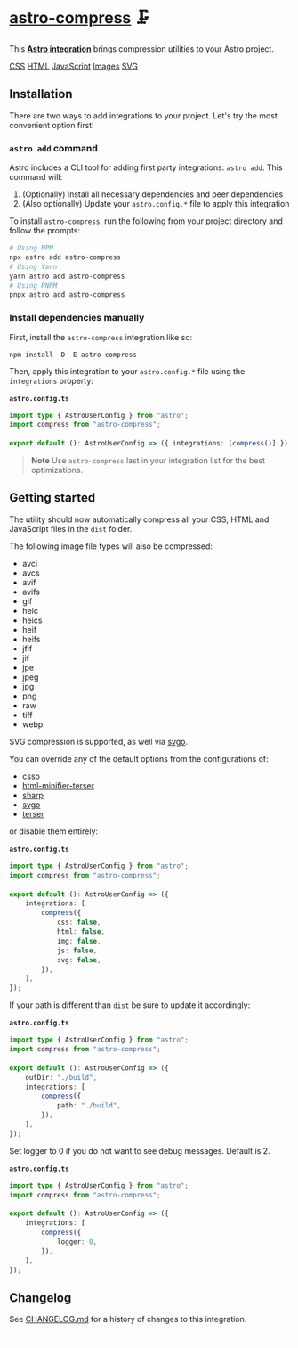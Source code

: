 # [astro-compress] 🗜️

This **[Astro integration][astro-integration]** brings compression utilities to
your Astro project.

[CSS][csso] [HTML][html-minifier-terser] [JavaScript][terser] [Images][sharp]
[SVG][svgo]

## Installation

There are two ways to add integrations to your project. Let's try the most
convenient option first!

### `astro add` command

Astro includes a CLI tool for adding first party integrations: `astro add`. This
command will:

1. (Optionally) Install all necessary dependencies and peer dependencies
2. (Also optionally) Update your `astro.config.*` file to apply this integration

To install `astro-compress`, run the following from your project directory and
follow the prompts:

```sh
# Using NPM
npx astro add astro-compress
# Using Yarn
yarn astro add astro-compress
# Using PNPM
pnpx astro add astro-compress
```

### Install dependencies manually

First, install the `astro-compress` integration like so:

```
npm install -D -E astro-compress
```

Then, apply this integration to your `astro.config.*` file using the
`integrations` property:

**`astro.config.ts`**

```ts
import type { AstroUserConfig } from "astro";
import compress from "astro-compress";

export default (): AstroUserConfig => ({ integrations: [compress()] });
```

> **Note** Use `astro-compress` last in your integration list for the best
> optimizations.

## Getting started

The utility should now automatically compress all your CSS, HTML and JavaScript
files in the `dist` folder.

The following image file types will also be compressed:

-   avci
-   avcs
-   avif
-   avifs
-   gif
-   heic
-   heics
-   heif
-   heifs
-   jfif
-   jif
-   jpe
-   jpeg
-   jpg
-   png
-   raw
-   tiff
-   webp

SVG compression is supported, as well via [svgo].

You can override any of the default options from the configurations of:

-   [csso](src/options/css.ts)
-   [html-minifier-terser](src/options/html.ts)
-   [sharp](src/options/img.ts)
-   [svgo](src/options/svg.ts)
-   [terser](src/options/js.ts)

or disable them entirely:

**`astro.config.ts`**

```ts
import type { AstroUserConfig } from "astro";
import compress from "astro-compress";

export default (): AstroUserConfig => ({
	integrations: [
		compress({
			css: false,
			html: false,
			img: false,
			js: false,
			svg: false,
		}),
	],
});
```

If your path is different than `dist` be sure to update it accordingly:

**`astro.config.ts`**

```ts
import type { AstroUserConfig } from "astro";
import compress from "astro-compress";

export default (): AstroUserConfig => ({
	outDir: "./build",
	integrations: [
		compress({
			path: "./build",
		}),
	],
});
```

Set logger to 0 if you do not want to see debug messages. Default is 2.

**`astro.config.ts`**

```ts
import type { AstroUserConfig } from "astro";
import compress from "astro-compress";

export default (): AstroUserConfig => ({
	integrations: [
		compress({
			logger: 0,
		}),
	],
});
```

[astro-compress]: https://npmjs.org/astro-compress
[csso]: https://npmjs.org/csso
[html-minifier-terser]: https://npmjs.org/html-minifier-terser
[terser]: https://npmjs.org/terser
[sharp]: https://npmjs.org/sharp
[svgo]: https://npmjs.org/svgo
[astro-integration]: https://docs.astro.build/en/guides/integrations-guide/

## Changelog

See [CHANGELOG.md](CHANGELOG.md) for a history of changes to this integration.

[![Built with Lightrix/npm](https://raw.githubusercontent.com/Lightrix/npm/main/.github/img/favicon-16x16.png)](https://github.com/Lightrix/npm)
